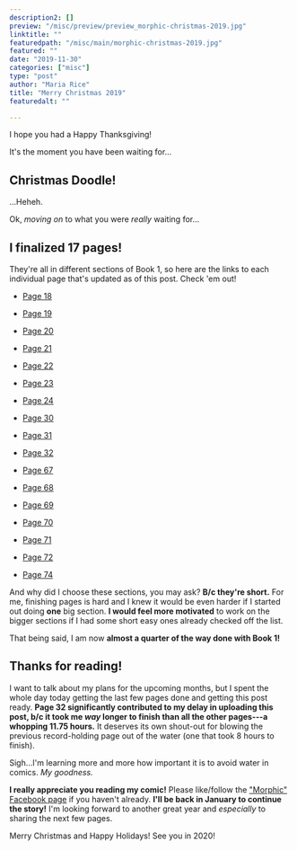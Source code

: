 ```yaml
---
description2: []
preview: "/misc/preview/preview_morphic-christmas-2019.jpg"
linktitle: ""
featuredpath: "/misc/main/morphic-christmas-2019.jpg"
featured: ""
date: "2019-11-30"
categories: ["misc"]
type: "post"
author: "Maria Rice"
title: "Merry Christmas 2019"
featuredalt: ""

---
```


I hope you had a Happy Thanksgiving! 

It's the moment you have been waiting for...

## Christmas Doodle! 

...Heheh. 

Ok, _moving on_ to what you were _really_ waiting for...

## I finalized 17 pages!

They're all in different sections of Book 1, so here are the links to each individual page that's updated as of this post. 
Check 'em out! 

* [Page 18][1]

* [Page 19][2]

* [Page 20][3]

* [Page 21][4]

* [Page 22][5]

* [Page 23][6]

* [Page 24][7]

* [Page 30][8]

* [Page 31][9]

* [Page 32][10]

* [Page 67][11]

* [Page 68][12]

* [Page 69][13]

* [Page 70][14]

* [Page 71][15]

* [Page 72][16]

* [Page 74][17]

And why did I choose these sections, you may ask? **B/c they're short.** 
For me, finishing pages is hard and I knew it would be even harder if I started out doing **one** big section. 
**I would feel more motivated** to work on the bigger sections if I had some short easy ones already checked off the list. 

That being said, I am now **almost a quarter of the way done with Book 1!** 

## Thanks for reading! 

I want to talk about my plans for the upcoming months, but I spent the whole day today getting the last few pages done and getting this post ready. 
**Page 32 significantly contributed to my delay in uploading this post, b/c it took me _way_ longer to finish than all the other pages---a whopping 11.75 hours.** 
It deserves its own shout-out for blowing the previous record-holding page out of the water (one that took 8 hours to finish). 

Sigh...I'm learning more and more how important it is to avoid water in comics. _My goodness._ 

**I really appreciate you reading my comic!** 
Please like/follow the ["Morphic" Facebook page](https://www.facebook.com/MorphicGraphicNovel) if you haven't already. 
**I'll be back in January to continue the story!** 
I'm looking forward to another great year and _especially_ to sharing the next few pages.

Merry Christmas and Happy Holidays! See you in 2020! 

[1]: /book1/book-1-page-18/
[2]: /book1/book-1-page-19/
[3]: /book1/book-1-page-20/
[4]: /book1/book-1-page-21/
[5]: /book1/book-1-page-22/
[6]: /book1/book-1-page-23/
[7]: /book1/book-1-page-24/
[8]: /book1/book-1-page-30/
[9]: /book1/book-1-page-31/
[10]: /book1/book-1-page-32/
[11]: /book1/book-1-page-67/
[12]: /book1/book-1-page-68/
[13]: /book1/book-1-page-69/
[14]: /book1/book-1-page-70/
[15]: /book1/book-1-page-71/
[16]: /book1/book-1-page-72/
[17]: /book1/book-1-page-74/
